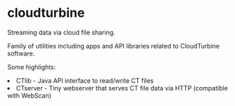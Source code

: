 # cloudturbine
Streaming data via cloud file sharing.

Family of utilities including apps and API libraries related to CloudTurbine software.

Some highlights:

<li>CTlib - Java API interface to read/write CT files
<li>CTserver - Tiny webserver that serves CT file data via HTTP (compatible with WebScan)



